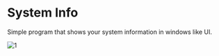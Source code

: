 # System Info

Simple program that shows your system information in windows like UI.

![1](https://raw.githubusercontent.com/Genomorf/sysInfo/master/screenshots/1.png)
